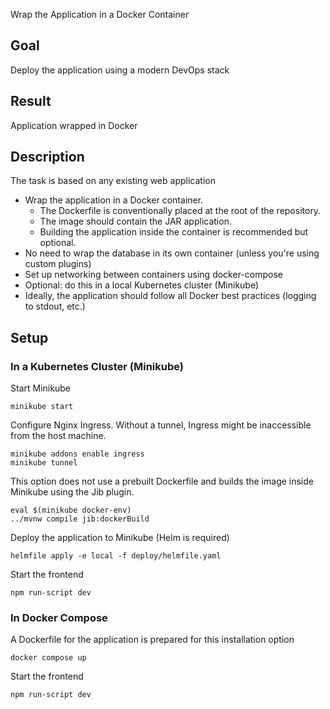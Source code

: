 Wrap the Application in a Docker Container

## Goal

Deploy the application using a modern DevOps stack

## Result

Application wrapped in Docker

## Description

The task is based on any existing web application

- Wrap the application in a Docker container.
  - The Dockerfile is conventionally placed at the root of the repository.
  - The image should contain the JAR application.
  - Building the application inside the container is recommended but optional.
- No need to wrap the database in its own container (unless you're using custom plugins)
- Set up networking between containers using docker-compose
- Optional: do this in a local Kubernetes cluster (Minikube)
- Ideally, the application should follow all Docker best practices (logging to stdout, etc.)

## Setup

### In a Kubernetes Cluster (Minikube)

Start Minikube
```shell
minikube start
```

Configure Nginx Ingress.
Without a tunnel, Ingress might be inaccessible from the host machine.
```shell
minikube addons enable ingress
minikube tunnel
```

This option does not use a prebuilt Dockerfile and builds the image inside Minikube using the Jib plugin.
```shell
eval $(minikube docker-env)
../mvnw compile jib:dockerBuild
```

Deploy the application to Minikube (Helm is required)
```shell
helmfile apply -e local -f deploy/helmfile.yaml
```

Start the frontend
```shell
npm run-script dev
```

### In Docker Compose

A Dockerfile for the application is prepared for this installation option

```shell
docker compose up
```

Start the frontend
```shell
npm run-script dev
```